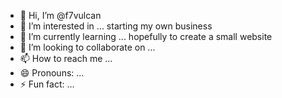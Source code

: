 - 👋 Hi, I’m @f7vulcan
- 👀 I’m interested in ... starting my own business   
- 🌱 I’m currently learning ... hopefully to create a small website
- 💞️ I’m looking to collaborate on ...
- 📫 How to reach me ...
- 😄 Pronouns: ...
- ⚡ Fun fact: ...

<!---
f7vulcan/f7vulcan is a ✨ special ✨ repository because its `README.md` (this file) appears on your GitHub profile.
You can click the Preview link to take a look at your changes.
--->
